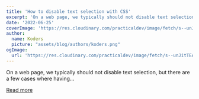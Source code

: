 ```yaml
---
title: 'How to disable text selection with CSS'
excerpt: 'On a web page, we typically should not disable text selection, but there are a few cases where having...'
date: '2022-06-25'
coverImage: 'https://res.cloudinary.com/practicaldev/image/fetch/s--unJitTEA--/c_imagga_scale,f_auto,fl_progressive,h_420,q_auto,w_1000/https://dev-to-uploads.s3.amazonaws.com/uploads/articles/sy6mooih860c4ys4urdq.png'
author:
  name: Koders
  picture: "assets/blog/authors/koders.png"
ogImage:
  url: 'https://res.cloudinary.com/practicaldev/image/fetch/s--unJitTEA--/c_imagga_scale,f_auto,fl_progressive,h_420,q_auto,w_1000/https://dev-to-uploads.s3.amazonaws.com/uploads/articles/sy6mooih860c4ys4urdq.png'
---
```


On a web page, we typically should not disable text selection, but there are a few cases where having...

[Read more](https://dev.to/smpnjn/how-to-disable-text-selection-with-css-4jan)

